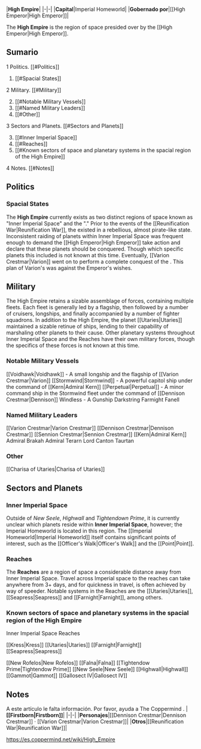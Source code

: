 |**High Empire**|
|-|-|
|**Capital**|Imperial Homeworld|
|**Gobernado por**|[[High Emperor\|High Emperor]]|

The **High Empire** is the region of space presided over by the [[High Emperor\|High Emperor]].

## Sumario

1 Politics. [[#Politics]] 

1. [[#Spacial States]] 


2 Military. [[#Military]] 

2. [[#Notable Military Vessels]] 
2. [[#Named Military Leaders]] 
2. [[#Other]] 


3 Sectors and Planets. [[#Sectors and Planets]] 

3. [[#Inner Imperial Space]] 
3. [[#Reaches]] 
3. [[#Known sectors of space and planetary systems in the spacial region of the High Empire]] 


4 Notes. [[#Notes]] 


## Politics
### Spacial States
The **High Empire** currently exists as two distinct regions of space known as "Inner Imperial Space" and the "." Prior to the events of the [[Reunification War\|Reunification War]], the  existed in a rebellious, almost pirate-like state. Inconsistent raiding of planets within Inner Imperial Space was frequent enough to demand the [[High Emperor\|High Emperor]] take action and declare that these planets should be conquered. Though which specific planets this included is not known at this time. Eventually, [[Varion Crestmar\|Varion]] went on to perform a complete conquest of the . This plan of Varion's was against the Emperor's wishes.

## Military
The High Empire retains a sizable assemblage of forces, containing multiple fleets. Each fleet is generally led by a flagship, then followed by a number of cruisers, longships, and finally accompanied by a number of fighter squadrons. In addition to the High Empire, the planet [[Utaries\|Utaries]] maintained a sizable retinue of ships, lending to their capability of marshaling other planets to their cause. Other planetary systems throughout Inner Imperial Space and the Reaches have their own military forces, though the specifics of these forces is not known at this time.

### Notable Military Vessels
[[Voidhawk\|Voidhawk]] - A small longship and the flagship of [[Varion Crestmar\|Varion]]
[[Stormwind\|Stormwind]] - A powerful capitol ship under the command of [[Kern\|Admiral Kern]]
[[Perpetual\|Perpetual]] - A minor command ship in the Stormwind fleet under the command of [[Dennison Crestmar\|Dennison]]
Windless - A Gunship
Darkstring
Farmight
Fanell


### Named Military Leaders

[[Varion Crestmar\|Varion Crestmar]]
[[Dennison Crestmar\|Dennison Crestmar]]
[[Sennion Crestmar\|Sennion Crestmar]]
[[Kern\|Admiral Kern]]
Admiral Brakah
Admiral Terarn
Lord Canton
Taurtan
### Other
[[Charisa of Utaries\|Charisa of Utaries]]


## Sectors and Planets
### Inner Imperial Space
Outside of *New Seele*, *Highwall* and *Tightendown Prime*, it is currently unclear which planets reside within **Inner Imperial Space**, however; the Imperial Homeworld is located in this region. The [[Imperial Homeworld\|Imperial Homeworld]] itself contains significant points of interest, such as the [[Officer's Walk\|Officer's Walk]] and the [[Point\|Point]].

### Reaches
The **Reaches** are a region of space a considerable distance away from Inner Imperial Space. Travel across Imperial space to the reaches can take anywhere from 3+ days, and for quickness in travel, is often achieved by way of speeder. Notable systems in the Reaches are the [[Utaries\|Utaries]], [[Seapress\|Seapress]] and [[Farnight\|Farnight]], among others.

### Known sectors of space and planetary systems in the spacial region of the High Empire

Inner Imperial Space
Reaches



[[Kress\|Kress]]
[[Utaries\|Utaries]]
[[Farnight\|Farnight]]
[[Seapress\|Seapress]]

[[New Rofelos\|New Rofelos]]
[[Falna\|Falna]]
[[Tightendow Prime\|Tightendow Prime]]
[[New Seele\|New Seele]]
[[Highwall\|Highwall]]
[[Gammot\|Gammot]]
[[Gallosect IV\|Gallosect IV]]


## Notes

A este artículo le falta información. Por favor, ayuda a The Coppermind .
|**[[Firstborn\|Firstborn]]**|
|-|-|
|**Personajes**|[[Dennison Crestmar\|Dennison Crestmar]] · [[Varion Crestmar\|Varion Crestmar]]|
|**Otros**|[[Reunification War\|Reunification War]]|



https://es.coppermind.net/wiki/High_Empire